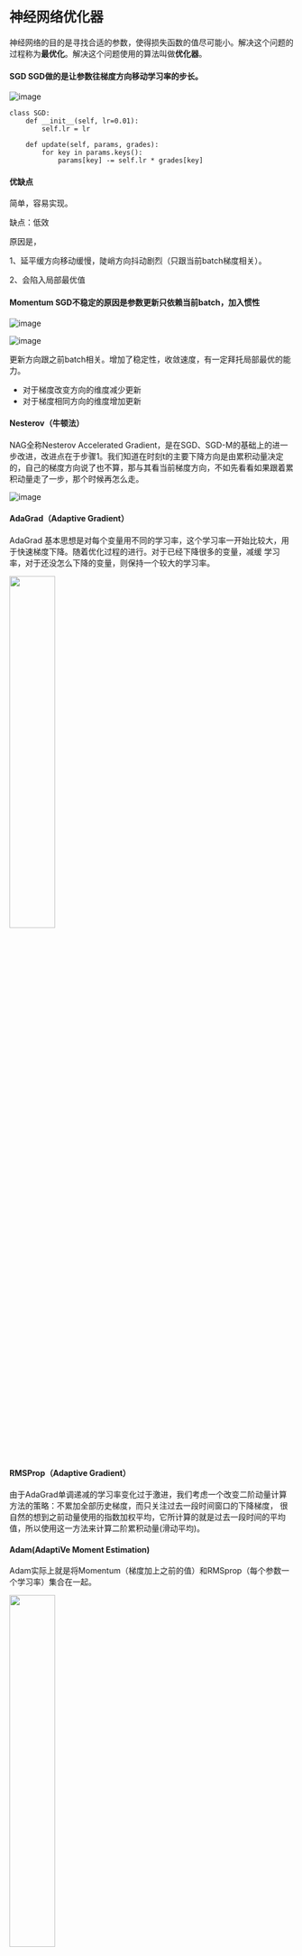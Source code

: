 # `神经网络优化器`

神经网络的目的是寻找合适的参数，使得损失函数的值尽可能小。解决这个问题的过程称为**最优化**。解决这个问题使用的算法叫做**优化器**。

#### SGD SGD做的是让参数往梯度方向移动学习率的步长。

![image](https://math.jianshu.com/math?formula=W%20%5Cleftarrow%20W%20-%20%5Ceta%20%5Cfrac%7B%5Cpartial%20L%7D%7B%5Cpartial%20W%7D)

```python3
class SGD:
    def __init__(self, lr=0.01):
        self.lr = lr
        
    def update(self, params, grades):
        for key in params.keys():
            params[key] -= self.lr * grades[key]
```

#### 优缺点
简单，容易实现。

缺点：低效

原因是，

1、延平缓方向移动缓慢，陡峭方向抖动剧烈（只跟当前batch梯度相关）。

2、会陷入局部最优值

#### Momentum SGD不稳定的原因是参数更新只依赖当前batch，加入惯性

![image](https://math.jianshu.com/math?formula=V_t%20%3D%20%5Cgamma%20V_%7Bt-1%7D%20%2B%20%5Ceta%20%5Cbigtriangledown_%5Ctheta%20J(%5Ctheta))

![image](https://math.jianshu.com/math?formula=%5Ctheta%20%3D%20%5Ctheta%20-%20V_t)

更新方向跟之前batch相关。增加了稳定性，收敛速度，有一定拜托局部最优的能力。

* 对于梯度改变方向的维度减少更新
* 对于梯度相同方向的维度增加更新

#### Nesterov（牛顿法）

NAG全称Nesterov Accelerated Gradient，是在SGD、SGD-M的基础上的进一步改进，改进点在于步骤1。我们知道在时刻t的主要下降方向是由累积动量决定的，自己的梯度方向说了也不算，那与其看当前梯度方向，不如先看看如果跟着累积动量走了一步，那个时候再怎么走。

![image](https://pic1.zhimg.com/80/v2-fd7d1b2ee3aa024a2504ee990ca10c5c_720w.png)



#### AdaGrad（Adaptive Gradient）

AdaGrad 基本思想是对每个变量用不同的学习率，这个学习率一开始比较大，用于快速梯度下降。随着优化过程的进行。对于已经下降很多的变量，减缓
学习率，对于还没怎么下降的变量，则保持一个较大的学习率。

<img src = "https://image.jiqizhixin.com/uploads/editor/8bd411db-4f1b-4d1d-94d1-ffc9dc067cb0/1527787914352.png" width = 40%/>


#### RMSProp（Adaptive Gradient）

由于AdaGrad单调递减的学习率变化过于激进，我们考虑一个改变二阶动量计算方法的策略：不累加全部历史梯度，而只关注过去一段时间窗口的下降梯度，
很自然的想到之前动量使用的指数加权平均，它所计算的就是过去一段时间的平均值，所以使用这一方法来计算二阶累积动量(滑动平均)。

#### Adam(AdaptiVe Moment Estimation)
Adam实际上就是将Momentum（梯度加上之前的值）和RMSprop（每个参数一个学习率）集合在一起。

<img src = "https://github.com/zxcvbnmloveu/MyNotes/blob/master/ML%E7%AE%97%E6%B3%95/QQ%E6%88%AA%E5%9B%BE20201013162706.png" width = 40%/>




